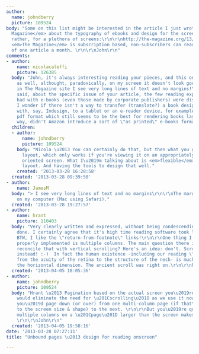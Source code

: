 ```yaml
---
author:
  name: johndberry
  picture: 109524
body: "Some on this list might be interested in the article I just wrote for <em>The
  Magazine</em> about the typography of ebooks and design for the screen \u2013 or
  rather, for a plethora of screens:\r\n\r\nhttp://the-magazine.org/13/unbound-pages\r\n\r\nAlthough
  <em>The Magazine</em> is subscription based, non-subscribers can read the full text
  of one article a month. \r\n\r\nJohn\r\n"
comments:
- author:
    name: nicolacaleffi
    picture: 126385
  body: "John, it's always interesting reading your pieces, and this one is intriguing
    as well, althought, paradoxically, on my screen it doesn't look good at all -
    in The Magazine site I see very long lines of text and no margins!\r\n\r\nThat
    said, about the specific issue of your article, the few reading experiences I
    had with e-books (even those made by corporate publishers) were disappointing.
    I wonder if there isn't a way to transfer (translate?) a book design layout made
    with, say, Indesign, to a tablet or an e-reader device, for example using the
    pdf format which still seems to be the best for rendering books layout (by the
    way, didn't Amazon introduce a sort of \"as printed\" e-books format?)"
  children:
  - author:
      name: johndberry
      picture: 109524
    body: "Nicola \u2013 You can certainly do that, but then what you get is a <em>static</em>
      layout, which only works if you're viewing it on an appropriately sized and
      oriented screen. What I\u2019m talking about is <em>flexible</em>, adaptive
      layout. And having the tools to design that well."
    created: '2013-03-28 16:28:58'
  created: '2013-03-28 09:39:50'
- author:
    name: JamesM
  body: "> I see very long lines of text and no margins\r\n\r\nThe margins look fine
    on my computer (Mac using Safari)."
  created: '2013-03-28 19:27:57'
- author:
    name: hrant
    picture: 110403
  body: "Very clearly written and expressed, without being condescending - nicely
    done. I certainly agree that it's high time reading software took layout seriously.
    BTW, I like the \"return-from-footnote\" links!\r\n\r\nOne thing I'd love to see
    properly implemented is multiple columns. The main question there is: how do you
    reconcile that with vertical scrolling? Here's an idea: don't. Scroll <em>horizontally</em>
    instead! :-)  In fact the human existence -including our reading \"hardware\",
    from the acuity of the retina to the structure of the neck- is much stronger in
    the horizontal dimension. The ancient scroll was right on.\r\n\r\nhhp\r\n"
  created: '2013-04-05 18:05:36'
- author:
    name: johndberry
    picture: 109524
  body: "Hrant \u2013 Pagination based on the actual screen you\u2019re reading on
    would eliminate the need for \u201Cscrolling\u201D as we use it now. Instead,
    you\u2019d page down (or over) from one multi-column page (if that\u2019s appropriate
    to the screen size & shape) to the next. \r\n\r\nBut you\u2019re quite right that
    multiple columns on a \u201Cpage\u201D larger than the screen makes no sense whatsoever.
    \r\n\r\nJohn\r\n"
  created: '2013-04-05 19:58:16'
date: '2013-03-28 07:27:11'
title: "Unbound pages \u2013 design for reading onscreen"

---
```

